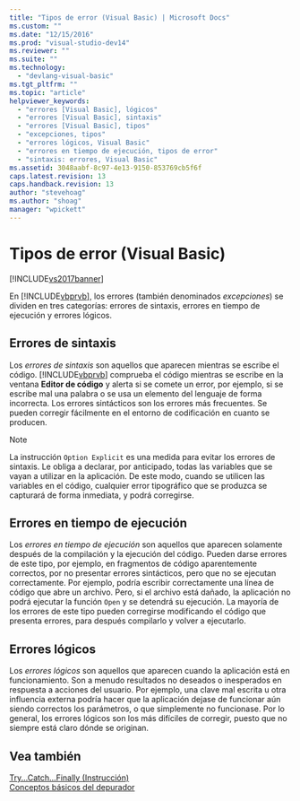```yaml
---
title: "Tipos de error (Visual Basic) | Microsoft Docs"
ms.custom: ""
ms.date: "12/15/2016"
ms.prod: "visual-studio-dev14"
ms.reviewer: ""
ms.suite: ""
ms.technology: 
  - "devlang-visual-basic"
ms.tgt_pltfrm: ""
ms.topic: "article"
helpviewer_keywords: 
  - "errores [Visual Basic], lógicos"
  - "errores [Visual Basic], sintaxis"
  - "errores [Visual Basic], tipos"
  - "excepciones, tipos"
  - "errores lógicos, Visual Basic"
  - "errores en tiempo de ejecución, tipos de error"
  - "sintaxis: errores, Visual Basic"
ms.assetid: 3048aabf-8c97-4e13-9150-853769cb5f6f
caps.latest.revision: 13
caps.handback.revision: 13
author: "stevehoag"
ms.author: "shoag"
manager: "wpickett"
---
```

# Tipos de error (Visual Basic)
[!INCLUDE[vs2017banner](../../../csharp/includes/vs2017banner.md)]

En [!INCLUDE[vbprvb](../../../csharp/programming-guide/concepts/linq/includes/vbprvb_md.md)], los errores \(también denominados *excepciones*\) se dividen en tres categorías: errores de sintaxis, errores en tiempo de ejecución y errores lógicos.  
  
## Errores de sintaxis  
 Los *errores de sintaxis* son aquellos que aparecen mientras se escribe el código.  [!INCLUDE[vbprvb](../../../csharp/programming-guide/concepts/linq/includes/vbprvb_md.md)] comprueba el código mientras se escribe en la ventana **Editor de código** y alerta si se comete un error, por ejemplo, si se escribe mal una palabra o se usa un elemento del lenguaje de forma incorrecta.  Los errores sintácticos son los errores más frecuentes.  Se pueden corregir fácilmente en el entorno de codificación en cuanto se producen.  
  
> [!NOTE]
>  La instrucción `Option Explicit` es una medida para evitar los errores de sintaxis.  Le obliga a declarar, por anticipado, todas las variables que se vayan a utilizar en la aplicación.  De este modo, cuando se utilicen las variables en el código, cualquier error tipográfico que se produzca se capturará de forma inmediata, y podrá corregirse.  
  
## Errores en tiempo de ejecución  
 Los *errores en tiempo de ejecución* son aquellos que aparecen solamente después de la compilación y la ejecución del código.  Pueden darse errores de este tipo, por ejemplo, en fragmentos de código aparentemente correctos, por no presentar errores sintácticos, pero que no se ejecutan correctamente.  Por ejemplo, podría escribir correctamente una línea de código que abre un archivo.  Pero, si el archivo está dañado, la aplicación no podrá ejecutar la función `Open` y se detendrá su ejecución.  La mayoría de los errores de este tipo pueden corregirse modificando el código que presenta errores, para después compilarlo y volver a ejecutarlo.  
  
## Errores lógicos  
 Los *errores lógicos* son aquellos que aparecen cuando la aplicación está en funcionamiento.  Son a menudo resultados no deseados o inesperados en respuesta a acciones del usuario.  Por ejemplo, una clave mal escrita u otra influencia externa podría hacer que la aplicación dejase de funcionar aún siendo correctos los parámetros, o que simplemente no funcionase.  Por lo general, los errores lógicos son los más difíciles de corregir, puesto que no siempre está claro dónde se originan.  
  
## Vea también  
 [Try...Catch...Finally \(Instrucción\)](../../../visual-basic/language-reference/statements/try-catch-finally-statement.md)   
 [Conceptos básicos del depurador](/visual-studio/debugger/debugger-basics)